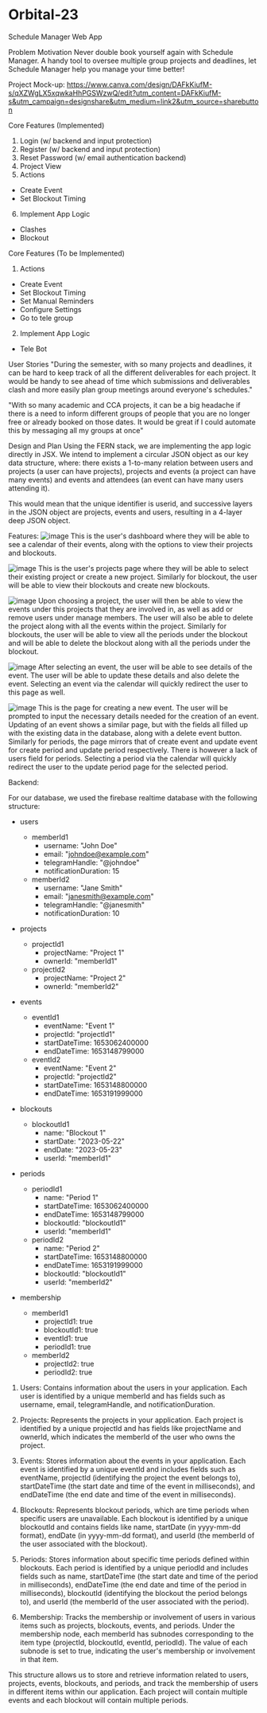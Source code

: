 # Orbital-23
Schedule Manager Web App

Problem Motivation
Never double book yourself again with Schedule Manager. A handy tool to oversee multiple group projects and deadlines, 
let Schedule Manager help you manage your time better! 

Project Mock-up:
https://www.canva.com/design/DAFkKiufM-s/qXZWgLX5xqwkaHhPGSWzwQ/edit?utm_content=DAFkKiufM-s&utm_campaign=designshare&utm_medium=link2&utm_source=sharebutton

Core Features (Implemented)
1. Login (w/ backend and input protection)
2. Register (w/ backend and input protection)
3. Reset Password (w/ email authentication backend)
4. Project View
5. Actions
- Create Event
- Set Blockout Timing
6. Implement App Logic
- Clashes
- Blockout
  
Core Features (To be Implemented)
1. Actions
- Create Event
- Set Blockout Timing
- Set Manual Reminders
- Configure Settings
- Go to tele group
2. Implement App Logic
- Tele Bot

User Stories
"During the semester, with so many projects and deadlines, it can be hard to keep track of all the different deliverables for each project.
It would be handy to see ahead of time which submissions and deliverables clash and more easily plan group meetings around everyone's schedules."

"With so many academic and CCA projects, it can be a big headache if there is a need to inform different groups of people that you are no longer
free or already booked on those dates. It would be great if I could automate this by messaging all my groups at once"

Design and Plan
Using the FERN stack, we are implementing the app logic directly in JSX. We intend to implement a circular JSON object as our key data structure, where:
there exists a 1-to-many relation between users and projects (a user can have projects), projects and events (a project can have many events) and events and
attendees (an event can have many users attending it).

This would mean that the unique identifier is userid, and successive layers in the JSON object are projects, events and users, resulting in a 4-layer deep JSON
object.

Features:
![image](https://github.com/jinyuan0425/Orbital-23/assets/108602250/50f5d0df-2a2b-45e3-8681-ad52e55de6bb)
This is the user's dashboard where they will be able to see a calendar of their events, along with the options to view their projects and blockouts.

![image](https://github.com/jinyuan0425/Orbital-23/assets/108602250/5f2dd1d2-3f3d-471a-9def-4fd78b072275)
This is the user's projects page where they will be able to select their existing project or create a new project.
Similarly for blockout, the user will be able to view their blockouts and create new blockouts.

![image](https://github.com/jinyuan0425/Orbital-23/assets/108602250/7e19de80-b8da-445f-a950-45f3a5ddbc8b)
Upon choosing a project, the user will then be able to view the events under this projects that they are involved in, as well as add or remove users under manage members. The user will also be able to delete the project along with all the events within the project.
Similarly for blockouts, the user will be able to view all the periods under the blockout and will be able to delete the blockout along with all the periods under the blockout.

![image](https://github.com/jinyuan0425/Orbital-23/assets/108602250/1dafd8cd-5c66-4830-b89b-d89c98e73d89)
After selecting an event, the user will be able to see details of the event. The user will be able to update these details and also delete the event.
Selecting an event via the calendar will quickly redirect the user to this page as well.

![image](https://github.com/jinyuan0425/Orbital-23/assets/108602250/d1defbc5-950b-4ce8-8bd1-91618832134a)
This is the page for creating a new event. The user will be prompted to input the necessary details needed for the creation of an event. Updating of an event shows a similar page, but with the fields all filled up with the existing data in the database, along with a delete event button.
Similarly for periods, the page mirrors that of create event and update event for create period and update period respectively. There is however a lack of users field for periods.
Selecting a period via the calendar will quickly redirect the user to the update period page for the selected period.



Backend:

For our database, we used the firebase realtime database with the following structure:
- users
  - memberId1
    - username: "John Doe"
    - email: "johndoe@example.com"
    - telegramHandle: "@johndoe"
    - notificationDuration: 15
  - memberId2
    - username: "Jane Smith"
    - email: "janesmith@example.com"
    - telegramHandle: "@janesmith"
    - notificationDuration: 10

- projects
  - projectId1
    - projectName: "Project 1"
    - ownerId: "memberId1"
  - projectId2
    - projectName: "Project 2"
    - ownerId: "memberId2"

- events
  - eventId1
    - eventName: "Event 1"
    - projectId: "projectId1"
    - startDateTime: 1653062400000
    - endDateTime: 1653148799000
  - eventId2
    - eventName: "Event 2"
    - projectId: "projectId2"
    - startDateTime: 1653148800000
    - endDateTime: 1653191999000

- blockouts
  - blockoutId1
    - name: "Blockout 1"
    - startDate: "2023-05-22"
    - endDate: "2023-05-23"
    - userId: "memberId1"

- periods
  - periodId1
    - name: "Period 1"
    - startDateTime: 1653062400000
    - endDateTime: 1653148799000
    - blockoutId: "blockoutId1"
    - userId: "memberId1"
  - periodId2
    - name: "Period 2"
    - startDateTime: 1653148800000
    - endDateTime: 1653191999000
    - blockoutId: "blockoutId1"
    - userId: "memberId2"

- membership
  - memberId1
    - projectId1: true
    - blockoutId1: true
    - eventId1: true
    - periodId1: true
  - memberId2
    - projectId2: true
    - periodId2: true

1. Users: Contains information about the users in your application. Each user is identified by a unique memberId and has fields such as username, email, telegramHandle, and notificationDuration.

2. Projects: Represents the projects in your application. Each project is identified by a unique projectId and has fields like projectName and ownerId, which indicates the memberId of the user who owns the project.

3. Events: Stores information about the events in your application. Each event is identified by a unique eventId and includes fields such as eventName, projectId (identifying the project the event belongs to), startDateTime (the start date and time of the event in milliseconds), and endDateTime (the end date and time of the event in milliseconds).

4. Blockouts: Represents blockout periods, which are time periods when specific users are unavailable. Each blockout is identified by a unique blockoutId and contains fields like name, startDate (in yyyy-mm-dd format), endDate (in yyyy-mm-dd format), and userId (the memberId of the user associated with the blockout).

5. Periods: Stores information about specific time periods defined within blockouts. Each period is identified by a unique periodId and includes fields such as name, startDateTime (the start date and time of the period in milliseconds), endDateTime (the end date and time of the period in milliseconds), blockoutId (identifying the blockout the period belongs to), and userId (the memberId of the user associated with the period).

6. Membership: Tracks the membership or involvement of users in various items such as projects, blockouts, events, and periods. Under the membership node, each memberId has subnodes corresponding to the item type (projectId, blockoutId, eventId, periodId). The value of each subnode is set to true, indicating the user's membership or involvement in that item.

This structure allows us to store and retrieve information related to users, projects, events, blockouts, and periods, and track the membership of users in different items within our application. Each project will contain multiple events and each blockout will contain multiple periods.
